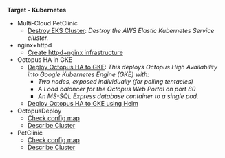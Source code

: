 **Target - Kubernetes**

- Multi-Cloud PetClinic
   - <a href="https://samples.octopus.app/app#/Spaces-105/projects/Projects-1707/operations/runbooks/Runbooks-1766/process/RunbookProcess-Runbooks-1766" target="_blank">Destroy EKS Cluster</a>: <i>Destroy the AWS Elastic Kubernetes Service cluster.</i>
- nginx+httpd
   - <a href="https://samples.octopus.app/app#/Spaces-105/projects/Projects-964/operations/runbooks/Runbooks-988/process/RunbookProcess-Runbooks-988" target="_blank">Create httpd+nginx infrastructure</a>
- Octopus HA in GKE
   - <a href="https://samples.octopus.app/app#/Spaces-105/projects/Projects-1822/operations/runbooks/Runbooks-1862/process/RunbookProcess-Runbooks-1862" target="_blank">Deploy Octopus HA to GKE</a>: <i>This deploys Octopus High Availability into Google Kubernetes Engine (GKE) with:
      - Two nodes, exposed individually (for polling tentacles)
      - A Load balancer for the Octopus Web Portal on port 80
      - An MS-SQL Express database container to a single pod.</i>
   - <a href="https://samples.octopus.app/app#/Spaces-105/projects/Projects-1822/operations/runbooks/Runbooks-1961/process/RunbookProcess-Runbooks-1961" target="_blank">Deploy Octopus HA to GKE using Helm</a>
- OctopusDeploy
   - <a href="https://samples.octopus.app/app#/Spaces-105/projects/Projects-1241/operations/runbooks/Runbooks-1241/process/RunbookProcess-Runbooks-1241" target="_blank">Check config map</a>
   - <a href="https://samples.octopus.app/app#/Spaces-105/projects/Projects-1241/operations/runbooks/Runbooks-1244/process/RunbookProcess-Runbooks-1244" target="_blank">Describe Cluster</a>
- PetClinic
   - <a href="https://samples.octopus.app/app#/Spaces-105/projects/Projects-861/operations/runbooks/Runbooks-1084/process/RunbookProcess-Runbooks-1084" target="_blank">Check config map</a>
   - <a href="https://samples.octopus.app/app#/Spaces-105/projects/Projects-861/operations/runbooks/Runbooks-904/process/RunbookProcess-Runbooks-904" target="_blank">Describe Cluster</a>

